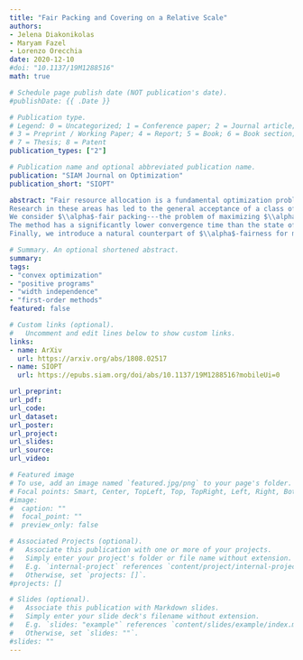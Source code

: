```yaml
---
title: "Fair Packing and Covering on a Relative Scale" 
authors: 
- Jelena Diakonikolas
- Maryam Fazel
- Lorenzo Orecchia
date: 2020-12-10
#doi: "10.1137/19M1288516"
math: true

# Schedule page publish date (NOT publication's date).
#publishDate: {{ .Date }}

# Publication type.
# Legend: 0 = Uncategorized; 1 = Conference paper; 2 = Journal article;
# 3 = Preprint / Working Paper; 4 = Report; 5 = Book; 6 = Book section;
# 7 = Thesis; 8 = Patent
publication_types: ["2"]

# Publication name and optional abbreviated publication name.
publication: "SIAM Journal on Optimization"
publication_short: "SIOPT"

abstract: "Fair resource allocation is a fundamental optimization problem with applications in operations research, networking, and economic and game theory. 
Research in these areas has led to the general acceptance of a class of $\\alpha$-fair utility functions parameterized by $\\alpha \\in [0, \\infty]$. 
We consider $\\alpha$-fair packing---the problem of maximizing $\\alpha$-fair utilities under positive linear constraints---and provide a simple first-order method for solving it with relative-error guarantees. 
The method has a significantly lower convergence time than the state of the art, and to analyze it, we leverage the approximate duality gap technique, which provides an intuitive interpretation of the convergence argument. 
Finally, we introduce a natural counterpart of $\\alpha$-fairness for minimization problems and motivate its usage in the context of fair task allocation. This generalization yields $\\alpha$-fair covering problems, for which we provide the first near-linear-time solvers with relative-error guarantees."

# Summary. An optional shortened abstract.
summary: 
tags:
- "convex optimization"
- "positive programs"
- "width independence"
- "first-order methods"
featured: false

# Custom links (optional).
#   Uncomment and edit lines below to show custom links.
links:
- name: ArXiv
  url: https://arxiv.org/abs/1808.02517
- name: SIOPT
  url: https://epubs.siam.org/doi/abs/10.1137/19M1288516?mobileUi=0

url_preprint: 
url_pdf: 
url_code:
url_dataset:
url_poster:
url_project:
url_slides:
url_source:
url_video:

# Featured image
# To use, add an image named `featured.jpg/png` to your page's folder. 
# Focal points: Smart, Center, TopLeft, Top, TopRight, Left, Right, BottomLeft, Bottom, BottomRight.
#image:
#  caption: ""
#  focal_point: ""
#  preview_only: false

# Associated Projects (optional).
#   Associate this publication with one or more of your projects.
#   Simply enter your project's folder or file name without extension.
#   E.g. `internal-project` references `content/project/internal-project/index.md`.
#   Otherwise, set `projects: []`.
#projects: []

# Slides (optional).
#   Associate this publication with Markdown slides.
#   Simply enter your slide deck's filename without extension.
#   E.g. `slides: "example"` references `content/slides/example/index.md`.
#   Otherwise, set `slides: ""`.
#slides: ""
---
```

